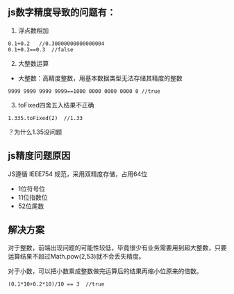## js数字精度导致的问题有：
1. 浮点数相加
```
0.1+0.2   //0.30000000000000004
0.1+0.2==0.3  //false
```
2. 大整数运算
- 大整数：高精度整数，用基本数据类型无法存储其精度的整数
```
9999 9999 9999 9999==1000 0000 0000 0000 0 //true
```
3. toFixed四舍五入结果不正确
```
1.335.toFixed(2)  //1.33
```
？为什么1.35没问题

## js精度问题原因

JS遵循 IEEE754 规范，采用双精度存储，占用64位
- 1位符号位
- 11位指数位
- 52位尾数


## 解决方案
对于整数，前端出现问题的可能性较低，毕竟很少有业务需要用到超大整数，只要运算结果不超过Math.pow(2,53)就不会丢失精度。

对于小数，可以把小数乘成整数做完运算后的结果再缩小位原来的倍数。
```
(0.1*10+0.2*10)/10 == 3  //true 
```

